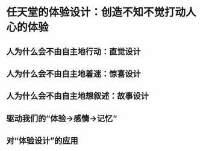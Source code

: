 # 任天堂的体验设计：创造不知不觉打动人心的体验

## 人为什么会不由自主地行动：直觉设计

## 人为什么会不由自主地着迷：惊喜设计

## 人为什么会不由自主地想叙述：故事设计

## 驱动我们的“体验->感情->记忆“

## 对“体验设计”的应用

